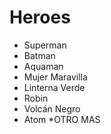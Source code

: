 # Heroes

* Superman
* Batman
* Aquaman
* Mujer Maravilla
* Linterna Verde
* Robin
* Volcán Negro
* Atom
*OTRO MAS
